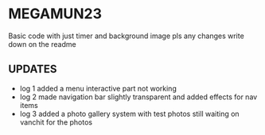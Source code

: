 # MEGAMUN23
Basic code with just timer and background image pls any changes write down on the readme
## UPDATES
- log 1
added a menu interactive part not working
- log 2 
made navigation bar slightly transparent and added effects for nav items
- log 3
added a photo gallery system with test photos still waiting on vanchit for the photos
